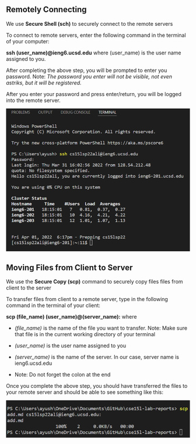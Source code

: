 ## Remotely Connecting 

We use **Secure Shell (sch)** to securely connect to the remote servers

To connect to remote servers, enter the following command in the terminal of your computer:

**ssh (user_name)@ieng6.ucsd.edu** where (user_name) is the user name assigned to you.

After completing the above step, you will be prompted to enter you password. Note: *The password you enter will not be visible, not even astriks, but it will be registered.*

After you enter your password and press enter/return, you will be logged into the remote server.

![After you've logged into the servers, you should be able to see something like this:](step3.png)



## Moving Files from Client to Server

We use the **Secure Copy (scp)** command to securely copy files files from client to the server

To transfer files from client to a remote server, type in the following command in the terminal of your client:

**scp (file_name) (user_name)@(server_name):** where

* *(file_name)* is the name of the file you want to transfer. Note: Make sure that file is in the current working directory of your terminal

* *(user_name)* is the user name assigned to you

* *(server_name)* is the name of the server. In our case, server name is ieng6.ucsd.edu

* Note: Do not forget the colon at the end

Once you complete the above step, you should have transferred the files to your remote server and should be able to see something like this:

![](rep1.png)